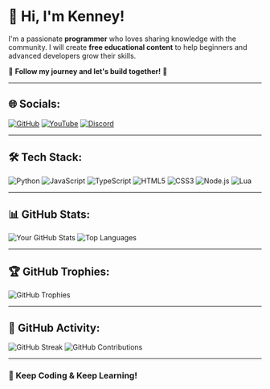 # 👋 Hi, I'm Kenney!

I'm a passionate **programmer** who loves sharing knowledge with the community. I will create **free educational content** to help beginners and advanced developers grow their skills.  

📌 **Follow my journey and let's build together!** 🚀

---

## 🌐 Socials:
[![GitHub](https://img.shields.io/badge/GitHub-000?style=for-the-badge&logo=github)](https://github.com/ItsLawd)
[![YouTube](https://img.shields.io/badge/YouTube-FF0000?style=for-the-badge&logo=youtube)]([https://youtube.com/c/your-profile](https://www.youtube.com/@kenneysdevelopment))
[![Discord](https://img.shields.io/badge/Discord-5865F2?style=for-the-badge&logo=discord)](https://discord.com/invite/your-server-link)

---

## 🛠 Tech Stack:
![Python](https://img.shields.io/badge/Python-3776AB?style=for-the-badge&logo=python&logoColor=white)
![JavaScript](https://img.shields.io/badge/JavaScript-F7DF1E?style=for-the-badge&logo=javascript&logoColor=black)
![TypeScript](https://img.shields.io/badge/TypeScript-007ACC?style=for-the-badge&logo=typescript&logoColor=white)
![HTML5](https://img.shields.io/badge/HTML5-E34F26?style=for-the-badge&logo=html5&logoColor=white)
![CSS3](https://img.shields.io/badge/CSS3-1572B6?style=for-the-badge&logo=css3&logoColor=white)
![Node.js](https://img.shields.io/badge/Node.js-339933?style=for-the-badge&logo=node.js&logoColor=white)
![Lua](https://img.shields.io/badge/Lua-2C2D72?style=for-the-badge&logo=lua&logoColor=white)

---

## 📊 GitHub Stats:
![Your GitHub Stats](https://github-readme-stats.vercel.app/api?username=ItsLawd&show_icons=true&theme=dark)
![Top Languages](https://github-readme-stats.vercel.app/api/top-langs/?username=ItsLawd&layout=compact&theme=dark)

---

## 🏆 GitHub Trophies:
![GitHub Trophies](https://github-profile-trophy.vercel.app/?username=ItsLawd&theme=darkhub)

---

## 📅 GitHub Activity:
![GitHub Streak](https://streak-stats.demolab.com?user=ItsLawd&theme=dark&hide_border=false)
![GitHub Contributions](https://github-readme-activity-graph.vercel.app/graph?username=ItsLawd&theme=react-dark)

---

### 🚀 Keep Coding & Keep Learning!
